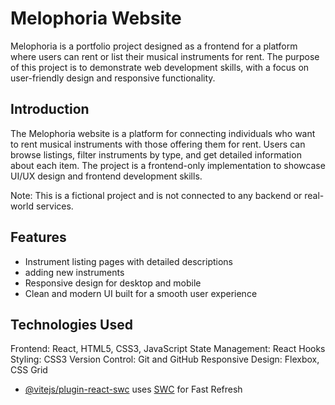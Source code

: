# Melophoria Website
Melophoria is a portfolio project designed as a frontend for a platform where users can rent or list their musical instruments for rent. The purpose of this project is to demonstrate web development skills, with a focus on user-friendly design and responsive functionality.


## Introduction
The Melophoria website is a platform for connecting individuals who want to rent musical instruments with those offering them for rent. Users can browse listings, filter instruments by type, and get detailed information about each item. The project is a frontend-only implementation to showcase UI/UX design and frontend development skills.

Note: This is a fictional project and is not connected to any backend or real-world services.

## Features
* Instrument listing pages with detailed descriptions
* adding new instruments
* Responsive design for desktop and mobile
* Clean and modern UI built for a smooth user experience

## Technologies Used
Frontend: React, HTML5, CSS3, JavaScript
State Management: React Hooks
Styling: CSS3
Version Control: Git and GitHub
Responsive Design: Flexbox, CSS Grid






- [@vitejs/plugin-react-swc](https://github.com/vitejs/vite-plugin-react-swc) uses [SWC](https://swc.rs/) for Fast Refresh
